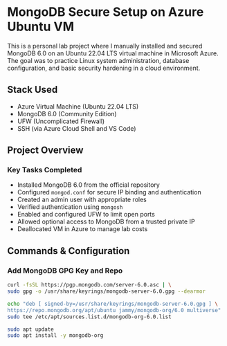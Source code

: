 # MongoDB Secure Setup on Azure Ubuntu VM

This is a personal lab project where I manually installed and secured MongoDB 6.0 on an Ubuntu 22.04 LTS virtual machine in Microsoft Azure. The goal was to practice Linux system administration, database configuration, and basic security hardening in a cloud environment.

## Stack Used

- Azure Virtual Machine (Ubuntu 22.04 LTS)
- MongoDB 6.0 (Community Edition)
- UFW (Uncomplicated Firewall)
- SSH (via Azure Cloud Shell and VS Code)

## Project Overview

### Key Tasks Completed

- Installed MongoDB 6.0 from the official repository
- Configured `mongod.conf` for secure IP binding and authentication
- Created an admin user with appropriate roles
- Verified authentication using `mongosh`
- Enabled and configured UFW to limit open ports
- Allowed optional access to MongoDB from a trusted private IP
- Deallocated VM in Azure to manage lab costs

## Commands & Configuration

### Add MongoDB GPG Key and Repo

```bash
curl -fsSL https://pgp.mongodb.com/server-6.0.asc | \
sudo gpg -o /usr/share/keyrings/mongodb-server-6.0.gpg --dearmor

echo "deb [ signed-by=/usr/share/keyrings/mongodb-server-6.0.gpg ] \
https://repo.mongodb.org/apt/ubuntu jammy/mongodb-org/6.0 multiverse" | \
sudo tee /etc/apt/sources.list.d/mongodb-org-6.0.list

sudo apt update
sudo apt install -y mongodb-org